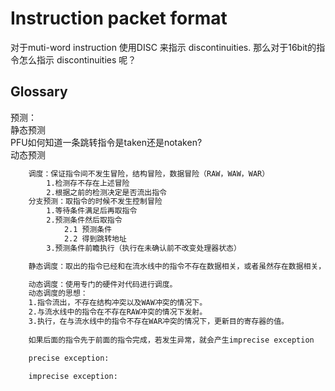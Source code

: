 # Instruction packet format

对于muti-word instruction 使用DISC 来指示 discontinuities. 那么对于16bit的指令怎么指示 discontinuities 呢？

## Glossary

预测：  
    静态预测  
        PFU如何知道一条跳转指令是taken还是notaken?  
    动态预测

```html
    调度：保证指令间不发生冒险，结构冒险，数据冒险（RAW，WAW，WAR）
        1.检测存不存在上述冒险
        2.根据之前的检测决定是否流出指令
    分支预测：取指令的时候不发生控制冒险
        1.等待条件满足后再取指令
        2.预测条件然后取指令
            2.1 预测条件
            2.2 得到跳转地址
        3.预测条件前瞻执行（执行在未确认前不改变处理器状态）
```

```html
    静态调度：取出的指令已经和在流水线中的指令不存在数据相关，或者虽然存在数据相关，但是通过bypass能够隐藏数据相关。不能隐藏的数据相关，在冲突硬件检测到的时候stall住流水线。
```

```html
    动态调度：使用专门的硬件对代码进行调度。
    动态调度的思想：
    1.指令流出，不存在结构冲突以及WAW冲突的情况下。
    2.与流水线中的指令在不存在RAW冲突的情况下发射。
    3.执行，在与流水线中的指令不存在WAR冲突的情况下，更新目的寄存器的值。
    
    如果后面的指令先于前面的指令完成，若发生异常，就会产生imprecise exception

    precise exception:

    imprecise exception:

``` 

